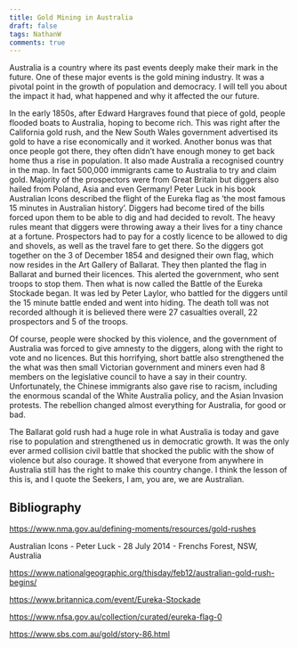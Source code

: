 ```yaml
---
title: Gold Mining in Australia
draft: false
tags: NathanW
comments: true
---
```


Australia is a country where its past events deeply make their mark in the future. One of these major events is the gold mining industry. It was a pivotal point in the growth of population and democracy. I will tell you about the impact it had, what happened and why it affected the our future.

In the early 1850s, after Edward Hargraves found that piece of gold, people flooded boats to Australia, hoping to become rich. This was right after the California gold rush, and the New South Wales government advertised its gold to have a rise economically and it worked. Another bonus was that once people got there, they often didn’t have enough money to get back home thus a rise in population. It also made Australia a recognised country in the map. In fact 500,000 immigrants came to Australia to try and claim gold. Majority of the prospectors were from Great Britain but diggers also hailed from Poland, Asia and even Germany! Peter Luck in his book Australian Icons described the flight of the Eureka flag as ‘the most famous 15 minutes in Australian history’. Diggers had become tired of the bills forced upon them to be able to dig and had decided to revolt. The heavy rules meant that diggers were throwing away a their lives for a tiny chance at a fortune. Prospectors had to pay for a costly licence to be allowed to dig and shovels, as well as the travel fare to get there. So the diggers got together on the 3 of December 1854 and designed their own flag, which now resides in the Art Gallery of Ballarat. They then planted the flag in Ballarat and burned their licences. This alerted the government, who sent troops to stop them. Then what is now called the Battle of the Eureka Stockade began. It was led by Peter Laylor, who battled for the diggers until the 15 minute battle ended and went into hiding. The death toll was not recorded although it is believed there were 27 casualties overall, 22 prospectors and 5 of the troops.

Of course, people were shocked by this violence, and the government of Australia was forced to give amnesty to the diggers, along with the right to vote and no licences. But this horrifying, short battle also strengthened the the what was then small Victorian government and miners even had 8 members on the legislative council to have a say in their country. Unfortunately, the Chinese immigrants also gave rise to racism, including the enormous scandal of the White Australia policy, and the Asian Invasion protests. The rebellion changed almost everything for Australia, for good or bad.

The Ballarat gold rush had a huge role in what Australia is today and gave rise to population and strengthened us in democratic growth. It was the only ever armed collision civil battle that shocked the public with the show of violence but also courage. It showed that everyone from anywhere in Australia still has the right to make this country change. I think the lesson of this is, and I quote the Seekers, I am, you are, we are Australian.

## Bibliography

https://www.nma.gov.au/defining-moments/resources/gold-rushes

Australian Icons - Peter Luck - 28 July 2014 - Frenchs Forest, NSW, Australia

https://www.nationalgeographic.org/thisday/feb12/australian-gold-rush-begins/

https://www.britannica.com/event/Eureka-Stockade

https://www.nfsa.gov.au/collection/curated/eureka-flag-0

https://www.sbs.com.au/gold/story-86.html
